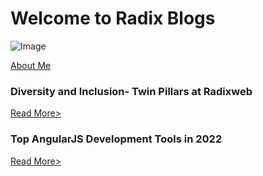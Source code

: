 # Welcome to Radix Blogs
 ![Image](https://dm8ix2eh2gsglmbyba2271c4-wpengine.netdna-ssl.com/wp-content/themes/radixweb/images/logo_radix.png)
 
 
[About Me](https://dipti-agravat.github.io/octocat.github.io/aboutme.html)







### Diversity and Inclusion- Twin Pillars at Radixweb
[Read More>](https://dipti-agravat.github.io/octocat.github.io/Blog1.html)


### Top AngularJS Development Tools in 2022
[Read More>](https://dipti-agravat.github.io/octocat.github.io/Blog2.html)


